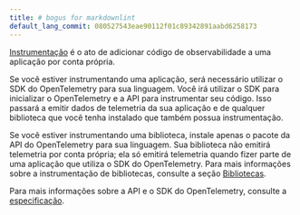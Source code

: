 ```yaml
---
title: # bogus for markdownlint
default_lang_commit: 080527543eae90112f01c89342891aabd6258173
---
```


[Instrumentação](/docs/concepts/instrumentation/) é o ato de adicionar código de
observabilidade a uma aplicação por conta própria.

Se você estiver instrumentando uma aplicação, será necessário utilizar o SDK do
OpenTelemetry para sua linguagem. Você irá utilizar o SDK para inicializar o
OpenTelemetry e a API para instrumentar seu código. Isso passará a emitir dados
de telemetria da sua aplicação e de qualquer biblioteca que você tenha instalado
que também possua instrumentação.

Se você estiver instrumentando uma biblioteca, instale apenas o pacote da API do
OpenTelemetry para sua linguagem. Sua biblioteca não emitirá telemetria por
conta própria; ela só emitirá telemetria quando fizer parte de uma aplicação que
utiliza o SDK do OpenTelemetry. Para mais informações sobre a instrumentação de
bibliotecas, consulte a seção
[Bibliotecas](/docs/concepts/instrumentation/libraries/).

Para mais informações sobre a API e o SDK do OpenTelemetry, consulte a
[especificação](/docs/specs/otel/).
